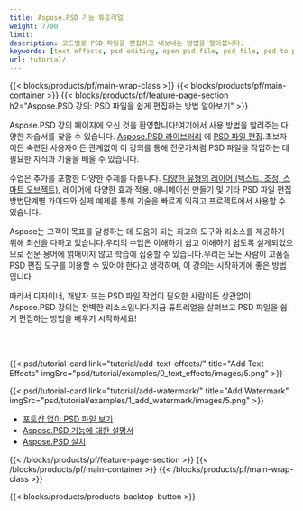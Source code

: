 ```yaml
---
title: Aspose.PSD 기능 튜토리얼
weight: 7700
limit: 
description: 코드별로 PSD 파일을 편집하고 내보내는 방법을 알아봅니다.
keywords: [text effects, psd editing, open psd file, psd file, psd to png, psd file format, PSD API, Aspose.PSD library, Aspose.PSD tutorial]
url: tutorial/
---
```


{{< blocks/products/pf/main-wrap-class >}}
{{< blocks/products/pf/main-container >}}
{{< blocks/products/pf/feature-page-section h2="Aspose.PSD 강의: PSD 파일을 쉽게 편집하는 방법 알아보기" >}}

<p>
Aspose.PSD 강의 페이지에 오신 것을 환영합니다!여기에서 사용 방법을 알려주는 다양한 자습서를 찾을 수 있습니다. <a href="https://www.nuget.org/packages/Aspose.PSD">Aspose.PSD 라이브러리</a> 에 <a href="https://products.aspose.app/psd/editor/">PSD 파일 편집</a>.초보자이든 숙련된 사용자이든 관계없이 이 강의를 통해 전문가처럼 PSD 파일을 작업하는 데 필요한 지식과 기술을 배울 수 있습니다.</p>
<p>
수업은 추가를 포함한 다양한 주제를 다룹니다. <a href="https://docs.aspose.com/psd/net/layers-and-mask-information-section/">다양한 유형의 레이어 (텍스트, 조정, 스마트 오브젝트)</a>, 레이어에 다양한 효과 적용, 애니메이션 만들기 및 기타 PSD 파일 편집 방법단계별 가이드와 실제 예제를 통해 기술을 빠르게 익히고 프로젝트에서 사용할 수 있습니다.</p>
<p>
Aspose는 고객이 목표를 달성하는 데 도움이 되는 최고의 도구와 리소스를 제공하기 위해 최선을 다하고 있습니다.우리의 수업은 이해하기 쉽고 이해하기 쉽도록 설계되었으므로 전문 용어에 얽매이지 않고 학습에 집중할 수 있습니다.우리는 모든 사람이 고품질 PSD 편집 도구를 이용할 수 있어야 한다고 생각하며, 이 강의는 시작하기에 좋은 방법입니다.</p>
<p>
따라서 디자이너, 개발자 또는 PSD 파일 작업이 필요한 사람이든 상관없이 Aspose.PSD 강의는 완벽한 리소스입니다.지금 튜토리얼을 살펴보고 PSD 파일을 쉽게 편집하는 방법을 배우기 시작하세요!</p>

<br />
<br />

{{< psd/tutorial-card link="tutorial/add-text-effects/" title="Add Text Effects" imgSrc="psd/tutorial/examples/0_text_effects/images/5.png" >}}

{{< psd/tutorial-card link="tutorial/add-watermark/" title="Add Watermark" imgSrc="psd/tutorial/examples/1_add_watermark/images/5.png" >}}


<div class="code-sample">
    <ul class="link-list">
        <li class="link-item"><a href="https://products.aspose.com/psd/view/">포토샵 없이 PSD 파일 보기</a></li>
        <li class="link-item"><a href="https://docs.aspose.com/psd/net/features/">Aspose.PSD 기능에 대한 설명서</a></li>
        <li class="link-item"><a href="https://docs.aspose.com/psd/net/installation/">Aspose.PSD 설치</a></li>
    </ul>
</div>


{{< /blocks/products/pf/feature-page-section >}}
{{< /blocks/products/pf/main-container >}}
{{< /blocks/products/pf/main-wrap-class >}}

{{< blocks/products/products-backtop-button >}}

